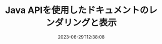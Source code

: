 ---
############################# Static ############################
layout: "landing"
date: 2023-06-29T12:38:08
draft: false

product: "Viewer"
product_tag: "viewer"
platform: "Java"
platform_tag: "java"

############################# Drop-down ############################
supported_platforms:
  items:
    # supported_platforms loop
    - title: ".NET"
      tag: "net"
    # supported_platforms loop
    - title: "Java"
      tag: "java"
    # supported_platforms loop
    - title: "Node.js"
      tag: "nodejs-java" 
    # supported_platforms loop
    - title: "Python"
      tag: "python-net"


############################# Head ############################
head_title: "Java ドキュメント ビューア API、PDF、Word、Excel、イメージ、HTML ダイアグラムをレンダリング"
head_description: "180 以上のファイル形式をサポートするマルチ形式ドキュメントをネイティブにレンダリング、表示、操作する Java アプリケーションを開発するためのドキュメント ビューア ライブラリ。"

############################# Header ############################
title: "Java APIを使用したドキュメントのレンダリングと表示<br>"
description: "多彩な構成オプションを使用して、180 を超えるドキュメント形式を PDF、HTML、および画像にレンダリングする強力なビューア API。"
words:
  for: "for"

actions:
  main: "Maven の無料ダウンロード"
  main_link: "https://releases.groupdocs.com/java/repo/com/groupdocs/groupdocs-viewer/"
  alt: "ライセンス"
  alt_link: "https://purchase.groupdocs.com/pricing/viewer/java"
  title: "始める準備はできていますか?"
  description: "GroupDocs.Viewer の機能を無料で試すか、ライセンスをリクエストしてください"

release:
  title: "{0} がリリースされました"
  notes: "新機能を見る"
  downloads: "ダウンロード"
  link: "https://releases.groupdocs.com/viewer/java/release-notes/latest/"

code:
  title: "Java で PDF ファイルをレンダリングする"
  more: "他の例"
  more_link: "https://github.com/groupdocs-viewer/GroupDocs.Viewer-for-Java"
  install: |
    <dependencies>
      <dependency>
        <groupId>com.groupdocs</groupId>
        <artifactId>groupdocs-viewer</artifactId>
        <version>{0}</version>
      </dependency>
    </dependencies>

    <repositories>
      <repository>
        <id>repository.groupdocs.com</id>
        <name>GroupDocs Repository</name>
        <url>https://repository.groupdocs.com/repo/</url>
      </repository>
    </repositories>
  content: |
    ```java {style=abap}
    // ビューアのインスタンス化 
    try (Viewer viewer = new Viewer("resume.pdf"))
    {
        // 出力 HTML オプションを設定します  
        HtmlViewOptions viewOptions = 
        HtmlViewOptions.forEmbeddedResources();

        // 埋め込みリソースを使用して PDF を HTML
        viewer.view(viewOptions);
    }
    ```
############################# Overview ############################
overview:
  enable: true
  title: "GroupDocs.Viewer の概要"
  description: "Java アプリケーションでドキュメント、スライド、図、その他多くのドキュメント タイプをレンダリング、表示、変換するための API"
  features:
    # feature loop
    - title: "ドキュメントを効率的かつ確実に表示する"
      content: "GroupDocs.Viewer API を使用すると、コンテンツとドキュメント構造の整合性を維持しながら、柔軟で強力なオプションを使用して、サポート可能な形式のドキュメントを HTML、JPEG、PNG、PDF に効率的にレンダリングできます。 GroupDocs.Viewer は、Windows および Linux プラットフォームで動作します。"

    # feature loop
    - title: "最も一般的なファイルおよびドキュメント形式がサポートされています"
      content: "Word、Excel、PDF、PowerPoint、OpenDocument 形式ファミリー、アーカイブ、ラスター画像とベクター画像、電子書籍、プログラミング言語とマークアップ、および暗号化されたファイルを含むその他の多くのファイル タイプを含む、180 を超える最も一般的なファイルおよびドキュメント形式のレンダリングをサポートしています。パスワードで保護されたファイル。"

    # feature loop
    - title: "カスタマイズ可能な出力"
      content: "GroupDocs.Viewer を使用すると、ドキュメントをレンダリングするだけでなく、ドキュメントのどの部分をレンダリングするか、現時点でどのようにレンダリングするかを正確に制御し、レンダリングされた出力にさまざまな変換を適用することもできます。"

    # feature loop
    - title: "Spring フレームワークの Web UI"
      content: "数分でプロジェクトに追加できる Spring フレームワーク用のオープンソース UI パッケージを提供します。 Viewer.UI パッケージには、Angular ベースの Web UI が含まれており、便利な API とデータ ストレージ プロバイダーのセットを提供します。"

############################# Platforms ############################
platforms:
  enable: true
  title: "プラットフォームの独立性"
  description: "Java 用 GroupDocs.Viewer は、次のオペレーティング システム、フレームワーク、およびパッケージ マネージャーをサポートします。"
  items:
    # platform loop
    - title: "Amazon"
      image: "amazon"
    # platform loop
    - title: "Docker"
      image: "docker"
    # platform loop
    - title: "Azure"
      image: "azure"
    # platform loop
    - title: "Eclipse"
      image: "eclipse"
    # platform loop
    - title: "IntelliJ"
      image: "intellij"
    # platform loop
    - title: "Windows"
      image: "windows"
    # platform loop
    - title: "Linux"
      image: "linux"
    # platform loop
    - title: "Maven"
      image: "maven"


############################# File formats ############################
formats:
  enable: true
  title: "サポートされているファイル形式"
  description: |
    GroupDocs.Viewer for Java は、次の [ファイル形式](https://docs.groupdocs.com/viewer/java/supported-document-formats/) での操作をサポートします。
  groups:
    # group loop
    - color: "green"
      content: |
        ### Microsoft Office、OpenDocument、およびテキスト形式
        * **Word:** DOC, DOCX, DOCM, DOT, DOTX, DOTM, RTF, TXT
        * **Excel:** XLS, XLSX, XLSM, XLSB, XLTM, XLT, XLTM, XLTX
        * **PowerPoint:** PPT, PPTX, PPS, PPSX, PPSM, POT, POTM, POTX, PPTM        
        * **Project:** MPP, MPT, MPX
        * **Outlook:** MSG, EML, EMLX, PST, OST
        * **OneNote:** ONE
        * **OpenDocument:** ODT, OTT, ODS, ODP, OTP, OTS, ODG
        * **Fixed Page Layout:** PDF, TEX, XPS, OXPS
        * **e-Books:** EPUB, MOBI, DjVu
        * **Delimiter-Separated Values:** CSV, TSV
    # group loop
    - color: "blue"
      content: |
        ### 画像、グラフィック、図表
        * **ラスター画像:** BMP, GIF, JPG, PNG, TIFF, WebP, DNG, DIB, Jpeg2000 family
        * **Windows Icon:** ICO
        * **Scalable Vector Graphics:** SVG, CDR, CMX, IGS, SVGZ        
        * **Adobe Photoshop:** PSD, PSB        
        * **Stereo Lithography (3D Printing):** STL        
        * **Medical Imaging:** DICOM
        * **Plotter Documents:** PLT, HPG
        * **Autodesk Design Web Formats:** DWF, DWG
        * **AutoCAD Drawing:** DWT, IFC, STL, CF2        
      # group loop
    - color: "red"
      content: |
        ### 他の        
        * **ウェブ:** HTML, MHT, MHTML, XML
        * **Metafile:** WMF, EMF, CGM, EMZ, WMZ
        * **Visio:** VSD, VDX, VSS, VSSX, VSX, VST, VSTX, VTX, VSDX, VDW, VSTM, VSSM, VSDM
        * **Project:** MPP, MPT, MPX
        * **PostScript:** PS, EPS
        * **アーカイブ:** ZIP, TAR, BZ2, GZ, RAR, RAR5
        * **他の:** VCF, VCARD, NUMBERS, NSF, OBJ
        * **C/C++/C# Files:** C, CC, C# , CPP, CXX, CS, H, HH, M, MM
        * **Java/JavaScript Files:** JAVA, JS, JSON, PROPERTIES

############################# Features ############################
features:
  enable: true
  title: "GroupDocs.Viewer の機能"
  description: "PDF および Office ドキュメントをシームレスにレンダリング、表示、変換"

  items:
    # feature loop
    - icon: "viewhtml"
      title: "HTML でドキュメントを表示する"
      content: "CSS と SVG を使用して、あらゆる種類のドキュメントを HTML ドキュメントに変換し、最新の Web ブラウザで表示できます。"

    # feature loop
    - icon: "rasterize"
      title: "ドキュメントをラスタライズする"
      content: "サポート可能なドキュメント形式をラスター画像にラスター化し、画像形式と圧縮品質を調整できます。"

    # feature loop
    - icon: "sourcecode"
      title: "プログラミング コードのレンダリングとハイライト表示"
      content: "すべての一般的なプログラミング、スクリプト、マークアップ言語をサポートし、構文を解析して強調表示する機能を備えています。"

    # feature loop
    - icon: "convertpdf"
      title: "PDFに変換"
      content: "サポート可能な形式のドキュメントは、調整可能なオプションを使用して簡単に PDF に変換して保存できます。"

    # feature loop
    - icon: "transform"
      title: "変換を適用する"
      content: "出力ドキュメントはレンダリング中に変換できます。ページは回転および/または再配置でき、テキストの透かしをその上に配置できます。"

    # feature loop
    - icon: "adjustment"
      title: "HTML出力調整"
      content: "GroupDocs.Viewer によって生成される出力 HTML ドキュメントは、非常に細かく調整できます。外部リソースまたは埋め込みリソース、コールバックなどを使用して、ストリームまたはファイルに保存できます。"

    # feature loop
    - icon: "complex"
      title: "複雑な文書構造のサポート"
      content: "GroupDocs.Viewer は、単一のドキュメントだけでなく、添付ファイル付きの電子メール メッセージ、フォルダー内の内部ファイルを含む ZIP アーカイブ、複数ページの TIFF 画像など、ドキュメントのリストまたは階層構造を内部に含むファイルもサポートします。"

    # feature loop
    - icon: "optimization"
      title: "最適化オプション"
      content: "GroupDocs.Viewer には、ドキュメントのキャッシュされたバージョンを使用することで読み込み時間を短縮できる、調整可能なキャッシュ サブシステムが含まれています。また、さまざまな形式に対応するさまざまなオプションのセットにより、ドキュメントの一部の不必要な部分や側面 (フォント、非表示のワークシート、電子メールの添付ファイル) をレンダリングから除外して、全体的なパフォーマンスを最適化することができます。"

    # feature loop
    - icon: "passwordprotected"
      title: "パスワードで保護されたドキュメントのサポート"
      content: "GroupDocs.Viewer を使用すると、読み込みオプションでパスワードを指定することで、PDF、WordProcessing、スプレッドシート、プレゼンテーションなど、さまざまな種類の暗号化されたドキュメントを開くことができます。"

############################# Code samples ############################
code_samples:
  enable: true
  title: "コードサンプル"
  description: "Java 操作用の典型的な GroupDocs.Viewer の使用例"
  items:
    # code sample loop
    - title: "DOCX を HTML にレンダリングする"
      content: |
        [HtmlViewOptions](https://reference.groupdocs.com/viewer/java/com.groupdocs.viewer.options/htmlviewoptions/) クラス プロパティを使用すると、変換プロセスを制御できます。詳細については、[こちら](https://docs.groupdocs.com/viewer/java/rendering-to-html/)。 たとえば、すべての外部リソースを出力 HTML ファイルに埋め込み、出力ファイルを縮小して、印刷用に最適化することができます。
        {{< landing/code title="Java">}}
        ```java {style=abap}
        import com.groupdocs.viewer.Viewer;
        import com.groupdocs.viewer.options.HtmlViewOptions;

        // ビューアのインスタンス化
        try (Viewer viewer = new Viewer("resume.docx"))
        {
            // 出力HTMLオプションを設定する
            HtmlViewOptions options = 
            HtmlViewOptions.forEmbeddedResources();

            // 埋め込みリソースを使用して DOCX を HTML にレンダリングします
            viewer.view(options);
        }
        ```
        {{< /landing/code >}}
    # code sample loop
    - title: "PPTXをPDFにエクスポート"
      content: |
        [PdfViewOptions](https://reference.groupdocs.com/viewer/java/com.groupdocs.viewer.options/pdfviewoptions/) クラス インスタンスを作成し、それを [Viewer.View](https://reference.groupdocs.com/viewer/java/com.groupdocs.viewer/viewer/#view-com.groupdocs.viewer.options.ViewOptions-) メソッドを使用して、PowerPoint PPTX ファイルを PDF に変換します。 PdfViewOptions クラスのプロパティを使用すると、変換プロセスを制御できます。たとえば、出力 PDF ファイルを保護したり、ページの順序を変更したり、ドキュメントの画像の品質を指定したりできます。詳細については、[次のドキュメント セクション](https://docs.groupdocs.com/viewer/java/rendering-to-pdf/) を参照してください。
        {{< landing/code title="Java">}}
        ```java {style=abap}   
        import com.groupdocs.viewer.Viewer;
        import com.groupdocs.viewer.options.PdfViewOptions;

        // ビューアのインスタンス化
        try (Viewer viewer = new Viewer("presentation.pptx"))
        {            
            // 出力 PDF オプションを設定する
            PdfViewOptions viewOptions = new PdfViewOptions();

            // PPTXをPDFにエクスポート
            viewer.view(viewOptions);
        }
        ```
        {{< /landing/code >}}
############################# Reviews ############################
# reviews:
# enable: true
# title: "GroupDocs 製品のレビュー"
# description: "私たちの言葉をそのまま鵜呑みにしないでください。他の開発者の API についての意見をご覧ください"

# items:
#   # review loop
#   - title: "GroupDocs.Viewer"
#     content: "優れたサービスと優れた製品。これらは、GroupDocs.Viewer for .NET の実装プロセス中に非常に役に立ち、迅速に対応してくれましたが、あまりお勧めできません。"
#     author: "Martin Lasarga"
#     company: "Product Manager at Axentria ECM by G.S.I."

#   # review loop
#   - title: "GroupDocs.Viewer"
#     content: "GroupDocs.Viewer for .NET をプロジェクトに実装して使用した後、非常にうまく機能しているように見えます。多くのドキュメントを使用してテストしましたが、これまでのところ良好です。私が投げたものはすべてうまくレンダリングされ、PDF ビューアーや MS Word と同じくらい見栄えがよくなります。"
#     author: "Mats Oustad"
#     company: "Senior Consultant/Partner at Novanet AS"
---